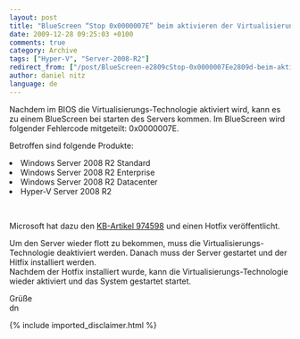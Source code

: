 ```yaml
---
layout: post
title: "BlueScreen “Stop 0x0000007E” beim aktivieren der Virtualisierungs-Technologie"
date: 2009-12-28 09:25:03 +0100
comments: true
category: Archive
tags: ["Hyper-V", "Server-2008-R2"]
redirect_from: ["/post/BlueScreen-e2809cStop-0x0000007Ee2809d-beim-aktivieren-der-Virtualisierung", "/post/bluescreen-e2809cstop-0x0000007ee2809d-beim-aktivieren-der-virtualisierung"]
author: daniel nitz
language: de
---
```

<!-- more -->
<p>Nachdem im BIOS die Virtualisierungs-Technologie aktiviert wird, kann es zu einem BlueScreen bei starten des Servers kommen. Im BlueScreen wird folgender Fehlercode mitgeteilt: 0x0000007E.</p>  <p>Betroffen sind folgende Produkte:</p>  <li> Windows Server 2008 R2 Standard </li>  <li> Windows Server 2008 R2 Enterprise </li>  <li> Windows Server 2008 R2 Datacenter</li>  <li> Hyper-V Server 2008 R2</li>  <p>&#160;</p>  <p>Microsoft hat dazu den <a href="http://support.microsoft.com/kb/974598" target="_blank">KB-Artikel 974598</a> und einen Hotfix veröffentlicht. </p>  <p>Um den Server wieder flott zu bekommen, muss die Virtualisierungs-Technologie deaktiviert werden. Danach muss der Server gestartet und der Hitfix installiert werden.   <br />Nachdem der Hotfix installiert wurde, kann die Virtualisierungs-Technologie wieder aktiviert und das System gestartet startet.</p>  <p>Grüße   <br />dn</p>
{% include imported_disclaimer.html %}
